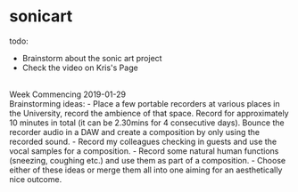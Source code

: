 # sonicart
todo:
- Brainstorm about the sonic art project
- Check the video on Kris's Page
<br>
Week Commencing 2019-01-29
<br>
Brainstorming ideas:
- Place a few portable recorders at various places in the University, record the ambience of that space. Record for approximately 10 minutes in total (it can be 2.30mins for 4 consecutive days). Bounce the recorder audio in a DAW and create a composition by only using the recorded sound.
- Record my colleagues checking in guests and use the vocal samples for a composition.
- Record some natural human functions (sneezing, coughing etc.) and use them as part of a composition.
- Choose either of these ideas or merge them all into one aiming for an aesthetically nice outcome.
<br>
